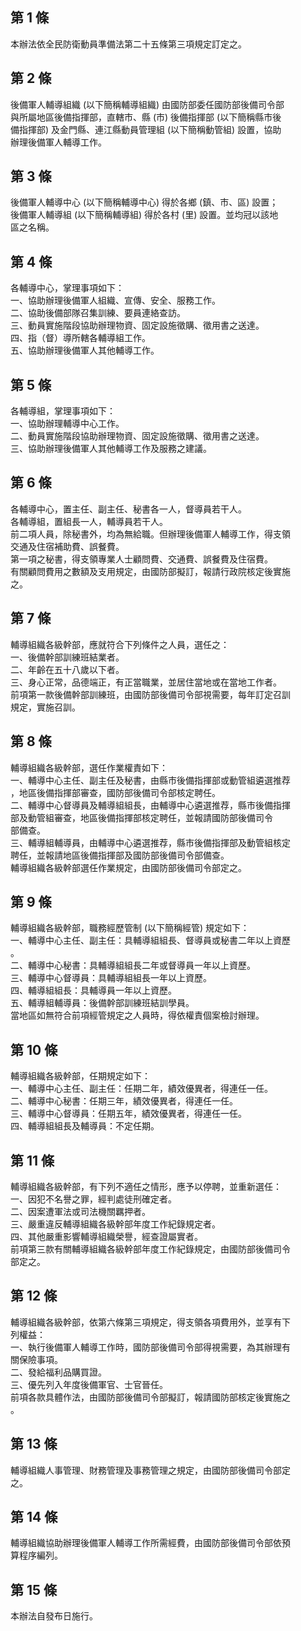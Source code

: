 第 1 條
-------
本辦法依全民防衛動員準備法第二十五條第三項規定訂定之。

第 2 條
-------
後備軍人輔導組織 (以下簡稱輔導組織) 由國防部委任國防部後備司令部  
與所屬地區後備指揮部，直轄市、縣 (市) 後備指揮部 (以下簡稱縣市後  
備指揮部) 及金門縣、連江縣動員管理組 (以下簡稱動管組) 設置，協助  
辦理後備軍人輔導工作。

第 3 條
-------
後備軍人輔導中心 (以下簡稱輔導中心) 得於各鄉 (鎮、市、區) 設置；  
後備軍人輔導組 (以下簡稱輔導組) 得於各村 (里) 設置。並均冠以該地  
區之名稱。

第 4 條
-------
各輔導中心，掌理事項如下：  
一、協助辦理後備軍人組織、宣傳、安全、服務工作。  
二、協助後備部隊召集訓練、要員連絡查訪。  
三、動員實施階段協助辦理物資、固定設施徵購、徵用書之送達。   
四、指（督）導所轄各輔導組工作。  
五、協助辦理後備軍人其他輔導工作。

第 5 條
-------
各輔導組，掌理事項如下：  
一、協助辦理輔導中心工作。  
二、動員實施階段協助辦理物資、固定設施徵購、徵用書之送達。   
三、協助辦理後備軍人其他輔導工作及服務之建議。

第 6 條
-------
各輔導中心，置主任、副主任、秘書各一人，督導員若干人。  
各輔導組，置組長一人，輔導員若干人。  
前二項人員，除秘書外，均為無給職。但辦理後備軍人輔導工作，得支領  
交通及住宿補助費、誤餐費。  
第一項之秘書，得支領專業人士顧問費、交通費、誤餐費及住宿費。  
有關顧問費用之數額及支用規定，由國防部擬訂，報請行政院核定後實施  
之。

第 7 條
-------
輔導組織各級幹部，應就符合下列條件之人員，選任之：  
一、後備幹部訓練班結業者。  
二、年齡在五十八歲以下者。  
三、身心正常，品德端正，有正當職業，並居住當地或在當地工作者。  
前項第一款後備幹部訓練班，由國防部後備司令部視需要，每年訂定召訓  
規定，實施召訓。

第 8 條
-------
輔導組織各級幹部，選任作業權責如下：  
一、輔導中心主任、副主任及秘書，由縣市後備指揮部或動管組遴選推荐  
    ，地區後備指揮部審查，國防部後備司令部核定聘任。  
二、輔導中心督導員及輔導組組長，由輔導中心遴選推荐，縣市後備指揮  
    部及動管組審查，地區後備指揮部核定聘任，並報請國防部後備司令  
    部備查。  
三、輔導組輔導員，由輔導中心遴選推荐，縣市後備指揮部及動管組核定  
    聘任，並報請地區後備指揮部及國防部後備司令部備查。  
輔導組織各級幹部選任作業規定，由國防部後備司令部定之。

第 9 條
-------
輔導組織各級幹部，職務經歷管制 (以下簡稱經管) 規定如下：  
一、輔導中心主任、副主任：具輔導組組長、督導員或秘書二年以上資歷  
    。  
二、輔導中心秘書：具輔導組組長二年或督導員一年以上資歷。  
三、輔導中心督導員：具輔導組組長一年以上資歷。  
四、輔導組組長：具輔導員一年以上資歷。  
五、輔導組輔導員：後備幹部訓練班結訓學員。  
當地區如無符合前項經管規定之人員時，得依權責個案檢討辦理。

第 10 條
--------
輔導組織各級幹部，任期規定如下：  
一、輔導中心主任、副主任：任期二年，績效優異者，得連任一任。  
二、輔導中心秘書：任期三年，績效優異者，得連任一任。  
三、輔導中心督導員：任期五年，績效優異者，得連任一任。  
四、輔導組組長及輔導員：不定任期。

第 11 條
--------
輔導組織各級幹部，有下列不適任之情形，應予以停聘，並重新選任：  
一、因犯不名譽之罪，經判處徒刑確定者。  
二、因案遭軍法或司法機關羈押者。  
三、嚴重違反輔導組織各級幹部年度工作紀錄規定者。  
四、其他嚴重影響輔導組織榮譽，經查證屬實者。  
前項第三款有關輔導組織各級幹部年度工作紀錄規定，由國防部後備司令  
部定之。

第 12 條
--------
輔導組織各級幹部，依第六條第三項規定，得支領各項費用外，並享有下  
列權益：  
一、執行後備軍人輔導工作時，國防部後備司令部得視需要，為其辦理有  
    關保險事項。  
二、發給福利品購買證。  
三、優先列入年度後備軍官、士官晉任。  
前項各款具體作法，由國防部後備司令部擬訂，報請國防部核定後實施之  
。

第 13 條
--------
輔導組織人事管理、財務管理及事務管理之規定，由國防部後備司令部定  
之。

第 14 條
--------
輔導組織協助辦理後備軍人輔導工作所需經費，由國防部後備司令部依預  
算程序編列。

第 15 條
--------
本辦法自發布日施行。

